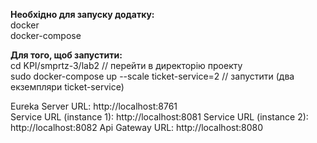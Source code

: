 **Необхідно для запуску додатку:**  
docker  
docker-compose

**Для того, щоб запустити:**  
cd KPI/smprtz-3/lab2 // перейти в директорію проекту  
sudo docker-compose up --scale ticket-service=2 // запустити (два екземпляри ticket-service)

Eureka Server URL: http://localhost:8761  
Service URL (instance 1): http://localhost:8081
Service URL (instance 2): http://localhost:8082
Api Gateway URL: http://localhost:8080
